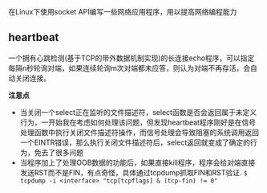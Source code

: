 在Linux下使用socket API编写一些网络应用程序，用以提高网络编程能力



## heartbeat

一个拥有心跳检测(基于TCP的带外数据机制实现)的长连接echo程序，可以指定每隔n秒轮询对端，如果连续轮询m次对端都未应答，则认为对端不再存活，会自动关闭连接。

**注意点**
- 当关闭一个select正在监听的文件描述符，select函数是否会返回属于未定义行为，一开始我在考虑如何处理该问题，但发现heartbeat程序刚好是在信号处理函数中执行关闭文件描述符操作，而信号处理会导致阻塞的系统调用返回一个EINTR错误，那么执行关闭文件描述符后，select返回就变成了确定的行为，免去了很多问题
- 当程序加上了处理OOB数据的功能后，如果直接kill程序，程序会给对端直接发送RST而不是FIN，有点奇怪，具体通过tcpdump抓取FIN和RST验证. `$ tcpdump -i <interface> "tcp[tcpflags] & (tcp-fin) != 0"`



